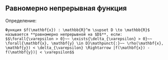 ## Равномерно непрерывная функция
Определение:
```spoiler-markdown
Функция $f(\mathbf{x}) : \mathbb{R}^m \supset D \to \mathbb{R}$ называется **равномерно непрерывной на $D$**, если:
$$\forall{\varepsilon > 0}~~ \exists{\delta_{\varepsilon} > 0}~~ \forall{\mathbf{x}, \mathbf{y} \in D}\mathpunct{:}~~ \rho(\mathbf{x}, \mathbf{y}) < \delta_{\varepsilon} \Rightarrow |f(\mathbf{x}) - f(\mathbf{y})| < \varepsilon$$
```
